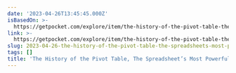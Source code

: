 ```yaml
---
date: '2023-04-26T13:45:45.000Z'
isBasedOn: >-
  https://getpocket.com/explore/item/the-history-of-the-pivot-table-the-spreadsheet-s-most-powerful-tool
link: >-
  https://getpocket.com/explore/item/the-history-of-the-pivot-table-the-spreadsheet-s-most-powerful-tool
slug: 2023-04-26-the-history-of-the-pivot-table-the-spreadsheets-most-powerful-tool
tags: []
title: 'The History of the Pivot Table, The Spreadsheet’s Most Powerful Tool'
---
```


